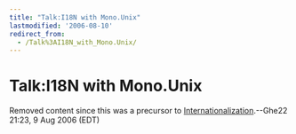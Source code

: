 ```yaml
---
title: "Talk:I18N with Mono.Unix"
lastmodified: '2006-08-10'
redirect_from:
  - /Talk%3AI18N_with_Mono.Unix/
---
```


Talk:I18N with Mono.Unix
========================

Removed content since this was a precursor to [Internationalization](/Internationalization).--Ghe22 21:23, 9 Aug 2006 (EDT)

